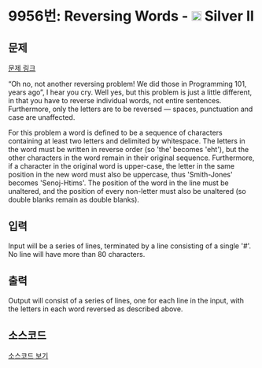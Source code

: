 # 9956번: Reversing Words - <img src="https://static.solved.ac/tier_small/9.svg" style="height:20px" /> Silver II

<!-- performance -->

<!-- 문제 제출 후 깃허브에 푸시를 했을 때 제출한 코드의 성능이 입력될 공간입니다.-->

<!-- end -->

## 문제

[문제 링크](https://boj.kr/9956)


<p>“Oh no, not another reversing problem! We did those in Programming 101, years ago”, I hear you cry. Well yes, but this problem is just a little different, in that you have to reverse individual words, not entire sentences. Furthermore, only the letters are to be reversed — spaces, punctuation and case are unaffected.</p>

<p>For this problem a word is defined to be a sequence of characters containing at least two letters and delimited by whitespace. The letters in the word must be written in reverse order (so 'the' becomes 'eht'), but the other characters in the word remain in their original sequence. Furthermore, if a character in the original word is upper-case, the letter in the same position in the new word must also be uppercase, thus 'Smith-Jones' becomes 'Senoj-Htims'. The position of the word in the line must be unaltered, and the position of every non-letter must also be unaltered (so double blanks remain as double blanks).</p>



## 입력


<p>Input will be a series of lines, terminated by a line consisting of a single '#'. No line will have more than 80 characters.</p>



## 출력


<p>Output will consist of a series of lines, one for each line in the input, with the letters in each word reversed as described above.</p>



## 소스코드

[소스코드 보기](Reversing%20Words.cpp)